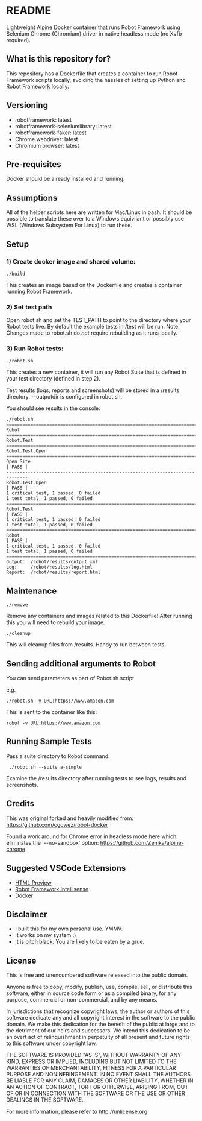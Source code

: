 # README

Lightweight Alpine Docker container that runs Robot Framework using Selenium Chrome (Chromium) driver in native headless mode (no Xvfb required).

## What is this repository for?

This repository has a Dockerfile that creates a container to run Robot Framework scripts locally, avoiding the hassles of setting up Python and Robot Framework locally.

## Versioning

* robotframework: latest
* robotframework-seleniumlibrary: latest
* robotframework-faker: latest
* Chrome webdriver: latest
* Chromium browser: latest

## Pre-requisites

Docker should be already installed and running.

## Assumptions

All of the helper scripts here are written for Mac/Linux in bash.  It should be possible to translate these over to a Windows equivilant or possibly use WSL (Windows Subsystem For Linux) to run these.

## Setup

### 1) Create docker image and shared volume:

```
./build
```

This creates an image based on the Dockerfile and creates a container running Robot Framework.


### 2) Set test path

Open robot.sh and set the TEST_PATH to point to the directory where your Robot tests live. By default the example tests in /test will be run. 
Note: Changes made to robot.sh do *not* require rebuilding as it runs locally.


### 3) Run Robot tests:

```
./robot.sh
```

This creates a new container, it will run any Robot Suite that is defined in your test directory (defined in step 2).

Test results (logs, reports and screenshots) will be stored in a /results directory.  --outputdir is configured in robot.sh. 

You should see results in the console:

```
./robot.sh 
==============================================================================
Robot                                                                         
==============================================================================
Robot.Test                                                                    
==============================================================================
Robot.Test.Open                                                               
==============================================================================
Open Site                                                             | PASS |
------------------------------------------------------------------------------
Robot.Test.Open                                                       | PASS |
1 critical test, 1 passed, 0 failed
1 test total, 1 passed, 0 failed
==============================================================================
Robot.Test                                                            | PASS |
1 critical test, 1 passed, 0 failed
1 test total, 1 passed, 0 failed
==============================================================================
Robot                                                                 | PASS |
1 critical test, 1 passed, 0 failed
1 test total, 1 passed, 0 failed
==============================================================================
Output:  /robot/results/output.xml
Log:     /robot/results/log.html
Report:  /robot/results/report.html
```

## Maintenance

```
./remove
```

Remove any containers and images related to this Dockerfile!  After running this you will need to rebuild your image.

```
./cleanup
```

This will cleanup files from /results. Handy to run between tests.


## Sending additional arguments to Robot ##

You can send parameters as part of Robot.sh script

e.g.
```
./robot.sh -v URL:https://www.amazon.com 
```

This is sent to the container like this:

```
robot -v URL:https://www.amazon.com 
```

## Running Sample Tests

Pass a suite directory to Robot command:

```
 ./robot.sh --suite a-simple
```

Examine the /results directory after running tests to see logs, results and screenshots.

## Credits

This was original forked and heavily modified from: https://github.com/cgowez/robot-docker

Found a work around for Chrome error in headless mode here which eliminates the '--no-sandbox' option: https://github.com/Zenika/alpine-chrome

## Suggested VSCode Extensions

* [HTML Preview](https://marketplace.visualstudio.com/items?itemName=george-alisson.html-preview-vscode)
* [Robot Framework Intellisense](https://marketplace.visualstudio.com/items?itemName=TomiTurtiainen.rf-intellisense)
* [Docker](https://marketplace.visualstudio.com/items?itemName=ms-azuretools.vscode-docker)

## Disclaimer

* I built this for my own personal use.  YMMV. 
* It works on my system :)
* It is pitch black. You are likely to be eaten by a grue.


## License

This is free and unencumbered software released into the public domain.

Anyone is free to copy, modify, publish, use, compile, sell, or
distribute this software, either in source code form or as a compiled
binary, for any purpose, commercial or non-commercial, and by any
means.

In jurisdictions that recognize copyright laws, the author or authors
of this software dedicate any and all copyright interest in the
software to the public domain. We make this dedication for the benefit
of the public at large and to the detriment of our heirs and
successors. We intend this dedication to be an overt act of
relinquishment in perpetuity of all present and future rights to this
software under copyright law.

THE SOFTWARE IS PROVIDED "AS IS", WITHOUT WARRANTY OF ANY KIND,
EXPRESS OR IMPLIED, INCLUDING BUT NOT LIMITED TO THE WARRANTIES OF
MERCHANTABILITY, FITNESS FOR A PARTICULAR PURPOSE AND NONINFRINGEMENT.
IN NO EVENT SHALL THE AUTHORS BE LIABLE FOR ANY CLAIM, DAMAGES OR
OTHER LIABILITY, WHETHER IN AN ACTION OF CONTRACT, TORT OR OTHERWISE,
ARISING FROM, OUT OF OR IN CONNECTION WITH THE SOFTWARE OR THE USE OR
OTHER DEALINGS IN THE SOFTWARE.

For more information, please refer to <http://unlicense.org>
